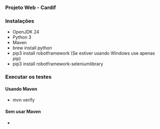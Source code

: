 ### Projeto Web - Cardif

### Instalações 

- OpenJDK 24
- Python 3
- Maven
- brew install python
- pip3 install robotframework                   (Se estiver usando Windows use apenas pip)
- pip3 install robotframework-seleniumlibrary


### Executar os testes

#### Usando Maven
- mvn verify

#### Sem usar Maven
- 